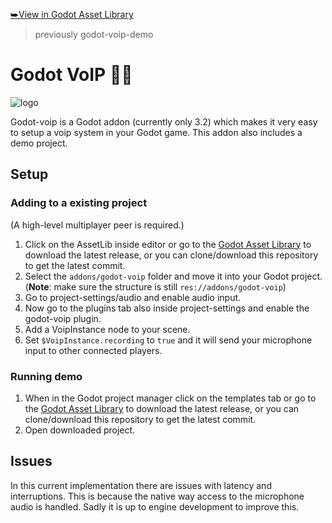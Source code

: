 [⮩View in Godot Asset Library](https://godotengine.org/asset-library/asset/425)
>previously godot-voip-demo
# Godot VoIP 🎤📡
![logo](https://raw.githubusercontent.com/casbrugman/godot-voip/master/addons/godot-voip/icon.png "Logo")

Godot-voip is a Godot addon (currently only 3.2) which makes it very easy to setup a voip system in your Godot game. This addon also includes a demo project.

## Setup

### Adding to a existing project

(A high-level multiplayer peer is required.)
1. Click on the AssetLib inside editor or go to the [Godot Asset Library](https://godotengine.org/asset-library/asset/425) to download the latest release, or you can clone/download this repository to get the latest commit.
2. Select the `addons/godot-voip` folder and move it into your Godot project. 
(**Note**: make sure the structure is still `res://addons/godot-voip`)
3. Go to project-settings/audio and enable audio input.
4. Now go to the plugins tab also inside project-settings and enable the godot-voip plugin.
5. Add a VoipInstance node to your scene.
6. Set `$VoipInstance.recording` to `true` and it will send your microphone input to other connected players.

### Running demo
1. When in the Godot project manager click on the templates tab or go to the [Godot Asset Library](https://godotengine.org/asset-library/asset/425) to download the latest release, or you can clone/download this repository to get the latest commit.
2. Open downloaded project.

## Issues

In this current implementation there are issues with latency and interruptions. This is because the native way access to the microphone audio is handled. Sadly it is up to engine development to improve this.
